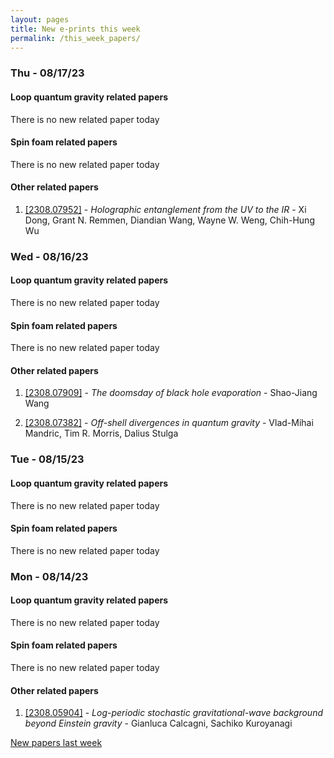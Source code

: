 ```yaml
---
layout: pages
title: New e-prints this week
permalink: /this_week_papers/
---
```




### Thu - 08/17/23

#### Loop quantum gravity related papers

There is no new related paper today 

#### Spin foam related papers

There is no new related paper today 



#### Other related papers

1. [[2308.07952]](https://arxiv.org/abs/2308.07952) - *Holographic entanglement from the UV to the IR* - Xi Dong, Grant N. Remmen, Diandian Wang, Wayne W. Weng, Chih-Hung Wu



### Wed - 08/16/23

#### Loop quantum gravity related papers

There is no new related paper today 

#### Spin foam related papers

There is no new related paper today 



#### Other related papers

1. [[2308.07909]](https://arxiv.org/abs/2308.07909) - *The doomsday of black hole evaporation* - Shao-Jiang Wang

1. [[2308.07382]](https://arxiv.org/abs/2308.07382) - *Off-shell divergences in quantum gravity* - Vlad-Mihai Mandric, Tim R. Morris, Dalius Stulga



### Tue - 08/15/23

#### Loop quantum gravity related papers

There is no new related paper today 

#### Spin foam related papers

There is no new related paper today 

### Mon - 08/14/23

#### Loop quantum gravity related papers

There is no new related paper today 

#### Spin foam related papers

There is no new related paper today 



#### Other related papers

1. [[2308.05904]](https://arxiv.org/abs/2308.05904) - *Log-periodic stochastic gravitational-wave background beyond Einstein  gravity* - Gianluca Calcagni, Sachiko Kuroyanagi






[New papers last week]({{site.url}}/archived/weekly/pre-prints/2023/08/14/archived_weekly_papers.html)
